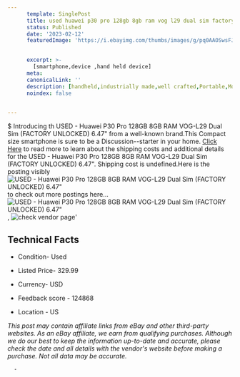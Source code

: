 ```yaml
---
      template: SinglePost
      title: used huawei p30 pro 128gb 8gb ram vog l29 dual sim factory unlocked 6 47 
      status: Published
      date: '2023-02-12'
      featuredImage: 'https://i.ebayimg.com/thumbs/images/g/pq0AAOSwsFJiIjxj/s-l225.jpg'
       

      excerpt: >-
        [smartphone,device ,hand held device]
      meta:
      canonicalLink: ''
      description: [handheld,industrially made,well crafted,Portable,Mobile,Compact,Convenient,Lightweight,Maneuverable,Man-portable,Miniature,Carriable,Hand-held,Light,Holdable,Transportable,Mobile device,Pocket-sized,On-the-go,Wireless,Cordless,Compact size,Convenient size, smartphone,device ,hand held device]
      noindex: false
      

---
```

$
      Introducing th USED - Huawei P30 Pro 128GB 8GB RAM VOG-L29 Dual Sim (FACTORY UNLOCKED) 6.47" from a well-known brand.This Compact size smartphone is sure to be a Discussion--starter in your home. [Click Here](https://www.ebay.com/itm/195432379084?hash=item2d80ad72cc%3Ag%3Apq0AAOSwsFJiIjxj&mkevt=1&mkcid=1&mkrid=711-53200-19255-0&campid=%253CePNCampaignId%253E&customid=%253CreferenceId%253E&toolid=10049) to read more to learn about the shipping costs and additional details for the USED - Huawei P30 Pro 128GB 8GB RAM VOG-L29 Dual Sim (FACTORY UNLOCKED) 6.47". Shipping cost is undefined.Here is the posting visibly ![USED - Huawei P30 Pro 128GB 8GB RAM VOG-L29 Dual Sim (FACTORY UNLOCKED) 6.47"](https://i.ebayimg.com/thumbs/images/g/pq0AAOSwsFJiIjxj/s-l225.jpg) to check out more postings here... ![USED - Huawei P30 Pro 128GB 8GB RAM VOG-L29 Dual Sim (FACTORY UNLOCKED) 6.47"](https://i.ebayimg.com/images/g/pq0AAOSwsFJiIjxj/s-l960.jpg), ![check vendor page](https://origin-galleryplus.ebayimg.com/ws/web/195432379084_2_0_1/225x225.jpg)'

      

 ## Technical Facts 



     
      

 - Condition- Used 


      

 - Listed Price- 329.99 


      

 - Currency- USD 


      

 - Feedback score - 124868 


      

 - Location - US 


      
      

 *_This post may contain affiliate links from eBay and other third-party websites. As an eBay affiliate, we earn from qualifying purchases. Although we do our best to keep the information up-to-date and accurate, please check the date and all details with the vendor's website before making a purchase. Not all data may be accurate._*




      -
